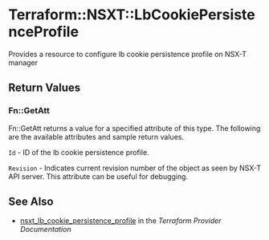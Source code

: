 # Terraform::NSXT::LbCookiePersistenceProfile

Provides a resource to configure lb cookie persistence profile on NSX-T manager

## Return Values

### Fn::GetAtt

Fn::GetAtt returns a value for a specified attribute of this type. The following are the available attributes and sample return values.

`Id` - ID of the lb cookie persistence profile.

`Revision` - Indicates current revision number of the object as seen by NSX-T API server. This attribute can be useful for debugging.

## See Also

* [nsxt_lb_cookie_persistence_profile](https://www.terraform.io/docs/providers/nsxt/r/lb_cookie_persistence_profile.html) in the _Terraform Provider Documentation_